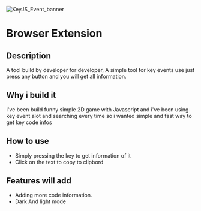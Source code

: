 ![KeyJS_Event_banner](https://user-images.githubusercontent.com/93380259/179065676-075563a6-d0ba-44d2-9b6e-7dc27eb91708.png)
# Browser Extension

## Description
A tool build by developer for developer, A simple tool for key events use just press any button and you will get all information.

## Why i build it
I've been build funny simple 2D game with Javascript and i've been using key event alot and searching every time
so i wanted simple and fast way to get key code infos

## How to use
* Simply pressing the key to get information of it
* Click on the text to copy to clipbord

## Features will add
* Adding more code information.
* Dark And light mode
